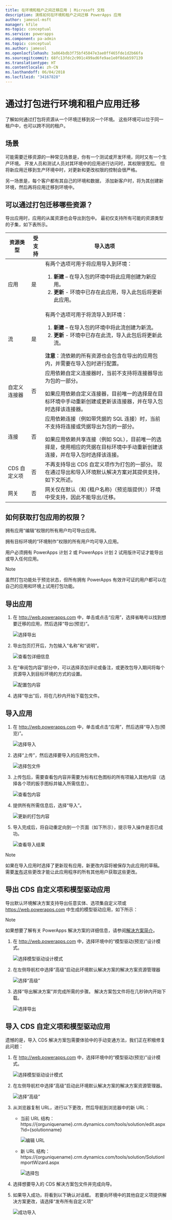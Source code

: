 ```yaml
---
title: 在环境和租户之间迁移应用 | Microsoft 文档
description: 演练如何在环境和租户之间迁移 PowerApps 应用
author: jamesol-msft
manager: kfile
ms-topic: conceptual
ms.service: powerapps
ms.component: pa-admin
ms.topic: conceptual
ms.author: jamesol
ms.openlocfilehash: 3a064bdb3f75bf45047e3ae0ff465fde1d2b66fa
ms.sourcegitcommit: 68fc13fdc2c991c499ad6fe9ae1e0f8dab597139
ms.translationtype: HT
ms.contentlocale: zh-CN
ms.lasthandoff: 06/04/2018
ms.locfileid: "34167828"
---
```

# <a name="environment-and-tenant-app-migration-through-packaging"></a>通过打包进行环境和租户应用迁移
了解如何通过打包将资源从一个环境迁移到另一个环境。 这些环境可以位于同一租户中，也可以跨不同的租户。

## <a name="the-scenario"></a>场景
可能需要迁移资源的一种常见场景是，你有一个测试或开发环境，同时又有一个生产环境。 开发人员和测试人员对其环境中的应用进行访问时，其权限很宽松。 但将新应用迁移到生产环境中时，对更新和更改权限的控制会很严格。

另一场景是，每个客户都有其自己的环境和数据， 添加新客户时，将为其创建新环境，然后再将应用迁移到环境中。

## <a name="which-resources-can-i-migrate-through-packaging"></a>可以通过打包迁移哪些资源？
导出应用时，应用的从属资源也会导出到包中。  最初仅支持所有可能的资源类型的子集，如下表所示。

| 资源类型 | 受支持 | 导入选项 |
| --- | --- | --- |
| 应用 |是 |有两个选项可用于将应用导入到环境： <ol><li><b>新建</b> – 在导入包的环境中将此应用创建为新应用。</li> <li><b>更新</b> - 环境中已存在此应用，导入此包后将更新此应用。</li></ol> |
| 流 |是 |有两个选项可用于将流导入到环境： <ol><li><b>新建</b> – 在导入包的环境中将此流创建为新流。</li> <li><b>更新</b> - 环境中已存在此流，导入此包后将更新此流。</li></ol> <b>注意</b>：流依赖的所有资源也会包含在导出的应用包内，并需要在导入包时进行配置。 |
| 自定义连接器 |否 |应用依赖自定义连接器时，当前不<b></b>支持将连接器导出为包的一部分。 <p></p> 如果应用依赖自定义连接器，目前唯一的选择是在目标环境中手动重新创建或更新该连接器，并在导入包时选择该连接器。 |
| 连接 |否 |应用依赖连接（例如带凭据的 SQL 连接）时，当前不支持将连接或凭据导出为包的一部分。 <p></p> 如果应用依赖共享连接（例如 SQL），目前唯一的选择是，使用相应的凭据在目标环境中手动重新创建该连接，并在导入包时选择该连接。 |
| CDS 自定义项 |否 |不再支持导出 CDS 自定义项作为打包的一部分。 现在通过导出和导入环境默认解决方案对其提供支持，如下文所述。 |
| 网关 |否 |网关仅在默认（和 {租户名称}（预览版提供））环境中受支持，因此不能导出/迁移。 |

## <a name="how-do-i-get-access-to-packaging-for-my-app"></a>如何获取打包应用的权限？
拥有应用“编辑”权限的所有用户均可导出应用。

拥有目标环境的“环境制作”权限的所有用户均可导入应用。

用户必须拥有 PowerApps 计划 2 或 PowerApps 计划 2 试用版许可证才能导出或导入任何应用。

> [!NOTE]
> 虽然打包功能处于预览状态，但所有拥有 PowerApps 有效许可证的用户都可以在自己的应用和环境上试用打包功能。

## <a name="exporting-an-app"></a>导出应用
1. 在 http://web.powerapps.com 中，单击或点击“应用”，选择省略号以找到想要迁移的应用，然后选择“导出(预览)”。

    ![选择导出](./media/environment-and-tenant-migration/select-export.png)
2. 导出包页打开后，为包输入“名称”和“说明”。

    ![查看包详细信息](./media/environment-and-tenant-migration/package-details.png)
3. 在“审阅包内容”部分中，可以选择添加评论或备注，或更改包导入期间将每个资源导入到目标环境的方式的设置。

    ![配置包内容](./media/environment-and-tenant-migration/export-package-content.png)

4. 选择“导出”后，将在几秒内开始下载包文件。

## <a name="importing-an-app"></a>导入应用
1. 在 http://web.powerapps.com 中，单击或点击“应用”，然后选择“导入包(预览)”。

    ![选择导入](./media/environment-and-tenant-migration/select-import.png)
2. 选择“上传”，然后选择要导入的应用包文件。

    ![选择包文件](./media/environment-and-tenant-migration/select-file.png)
3. 上传包后，需要查看包内容并需要为标有红色图标的所有项输入其他内容（选择各个项的扳手图标并输入所需信息）。

    ![查看包内容](./media/environment-and-tenant-migration/import-package-content.png)
4. 提供所有所需信息后，选择“导入”。

    ![更新的打包内容](./media/environment-and-tenant-migration/import-package-content-dirty.png)
5. 导入完成后，将自动重定向到一个页面（如下所示），提示导入操作是否已成功。

    ![查看导入结果](./media/environment-and-tenant-migration/import-results.png)

> [!NOTE]
>  如果在导入应用时选择了更新现有应用，新更改内容将被保存为此应用的草稿。  需要[发布](http://powerapps.microsoft.com/tutorials/save-publish-app/#publish-an-app)这些更改才能让此应用程序的所有其他用户获取这些更改。
>
>

## <a name="exporting-cds-customizations-and-model-driven-apps"></a>导出 CDS 自定义项和模型驱动应用
导出默认环境解决方案支持导出任意实体、选项集自定义项或 https://web.powerapps.com 中生成的模型驱动应用，如下所示：
> [!NOTE]
>  如果想要了解有关 PowerApps 解决方案的详细信息，请参阅[解决方案简介](../developer/common-data-service/introduction-solutions.md)。
>
>

1. 在 http://web.powerapps.com 中，选择环境中的“模型驱动(预览)”设计模式。

    ![选择模型驱动设计模式](./media/environment-and-tenant-migration/select-model-driven.png)

2. 在左侧导航栏中选择“高级”启动此环境默认解决方案的解决方案资源管理器

    ![选择“高级”](./media/environment-and-tenant-migration/select-advanced.png)

3. 选择“导出解决方案”并完成所需的步骤。  解决方案包文件将在几秒钟内开始下载。

    ![选择导出](./media/environment-and-tenant-migration/select-export-solution.png)

## <a name="importing-cds-customization-and-model-driven-apps"></a>导入 CDS 自定义项和模型驱动应用
遗憾的是，导入 CDS 解决方案包需要体验中的手动变通方法，我们正在积极修复此问题：

1. 在 http://web.powerapps.com 中，选择环境中的“模型驱动(预览)”设计模式。

    ![选择模型驱动设计模式](./media/environment-and-tenant-migration/select-model-driven.png)

2. 在左侧导航栏中选择“高级”启动此环境默认解决方案的解决方案资源管理器。

    ![选择“高级”](./media/environment-and-tenant-migration/select-advanced.png)

3. 从浏览器复制 URL，进行以下更改，然后导航到浏览器中的新 URL：

    * 当前 URL 结构：https://{orguniquename}.crm.dynamics.com/tools/solution/edit.aspx?id={solutionname}

        ![编辑 URL](./media/environment-and-tenant-migration/edit-url.png)

    * 新 URL 结构：https://{orguniquename}.crm.dynamics.com/tools/solution/SolutionImportWizard.aspx

        ![选择包](./media/environment-and-tenant-migration/select-package.png)

4. 选择想要导入的 CDS 解决方案包文件并完成向导。

5. 如果导入成功，将看到以下确认对话框。 若要向环境中的其他自定义项提供解决方案更改，请选择“发布所有自定义项”

    ![成功导入](./media/environment-and-tenant-migration/successful-import.png)
